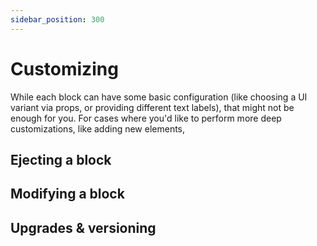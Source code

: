 ```yaml
---
sidebar_position: 300
---
```


# Customizing

While each block can have some basic configuration (like choosing a UI variant via props, or providing different text labels), that might not be enough for you. For cases where you'd like to perform more deep customizations, like adding new elements,

## Ejecting a block
## Modifying a block
## Upgrades & versioning
